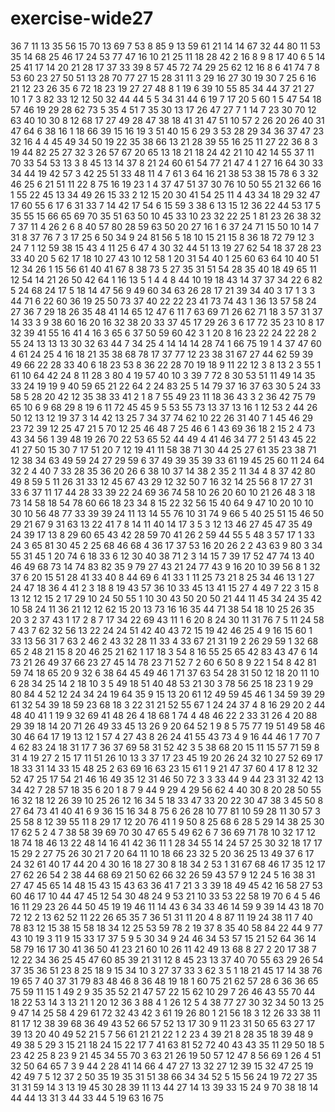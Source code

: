 # exercise-wide27
36
7
11
13
35
56
15
70
13
69
7
53
8
85
9
13
59
61
21
14
14
67
32
44
80
11
53
35
14
68
25
46
17
24
53
77
47
16
10
21
25
11
18
28
42
2
16
8
9
8
17
40
6
5
14
25
41
17
14
20
21
28
17
37
33
39
8
57
45
72
74
29
25
62
12
16
8
6
41
74
7
8
53
60
23
27
50
51
13
28
70
77
27
15
28
31
11
3
29
16
27
30
19
30
7
25
6
16
21
12
23
26
35
6
72
18
23
19
27
27
48
8
1
19
6
39
10
55
85
34
44
37
21
27
10
1
7
3
82
33
12
12
50
32
44
44
5
5
34
31
44
6
19
7
17
20
5
60
1
5
47
54
18
57
46
19
29
28
62
73
5
35
4
51
7
35
30
13
17
26
47
27
7
1
14
7
23
30
70
12
63
40
10
30
8
12
68
17
27
49
28
47
38
18
41
31
47
51
10
57
2
26
20
26
40
31
47
64
6
38
16
1
18
66
39
15
16
19
3
51
40
15
6
29
3
53
28
29
34
36
37
47
23
32
16
4
4
45
49
34
50
19
22
35
38
66
13
21
28
39
55
16
25
11
27
22
36
8
3
19
44
82
25
27
32
3
26
57
67
20
65
13
18
21
18
24
42
21
10
42
14
55
37
11
70
33
54
53
13
3
8
45
13
14
37
8
21
24
60
61
54
77
21
47
4
1
27
16
64
30
33
34
44
19
42
57
3
42
25
51
33
48
11
4
7
61
3
64
16
21
38
53
38
15
78
6
3
32
46
25
6
21
51
11
22
8
75
16
19
23
1
4
37
47
51
37
30
76
10
50
55
21
32
66
16
1
55
22
45
13
34
49
26
15
33
2
12
15
20
30
41
54
25
11
4
43
34
18
29
32
47
17
60
55
6
17
6
31
33
7
14
42
17
54
6
15
59
3
38
6
13
15
12
36
22
44
53
17
5
35
55
15
66
65
69
70
35
51
63
50
10
45
33
10
23
32
22
25
1
81
23
26
38
32
7
37
11
4
26
2
6
8
40
57
80
28
59
63
50
20
27
16
1
6
37
24
71
15
50
10
14
7
31
8
37
76
7
3
17
25
6
50
34
9
24
81
56
5
18
10
15
21
15
8
36
18
72
79
12
3
24
7
1
12
59
38
15
43
4
11
25
6
47
4
30
32
44
51
13
19
27
62
54
18
37
28
23
33
40
20
5
62
17
18
10
27
43
10
12
58
1
20
31
54
40
1
25
60
63
64
10
40
51
12
34
26
1
15
56
61
40
41
67
8
38
73
5
27
35
31
51
54
28
35
40
18
49
65
11
12
54
14
21
26
50
42
64
1
16
13
5
1
4
4
8
44
10
19
18
43
14
37
37
34
22
6
82
5
24
68
24
17
5
18
14
47
56
9
49
60
34
63
26
28
17
21
39
34
40
3
17
1
3
3
44
71
6
22
60
36
19
25
50
73
37
40
22
22
23
41
73
74
43
1
36
13
57
58
24
27
36
7
29
18
26
35
48
41
14
65
12
47
6
11
7
63
69
71
26
62
71
18
3
57
31
37
14
33
3
9
38
60
16
20
16
32
38
20
33
37
45
17
29
26
3
6
17
72
35
23
10
8
17
32
39
41
55
16
41
4
16
3
65
6
37
50
59
60
42
3
1
20
8
16
23
22
24
22
28
2
55
24
13
13
13
30
32
63
44
7
34
25
4
14
14
14
28
74
1
66
75
19
1
4
37
47
60
4
61
24
25
4
16
18
21
35
38
68
78
17
37
77
12
23
38
31
67
27
44
62
59
39
49
66
22
28
33
40
6
18
23
53
8
36
22
28
70
19
18
9
11
22
12
3
8
13
2
3
55
1
61
10
64
42
24
8
11
28
3
80
4
19
57
40
10
3
39
7
72
8
30
53
51
11
49
14
35
33
24
19
19
9
40
59
65
21
22
64
2
24
83
25
5
14
79
37
16
37
63
30
5
24
33
58
5
28
20
42
12
35
38
33
41
2
1
8
7
55
49
23
11
18
36
43
3
2
36
42
75
79
65
10
6
9
68
29
8
19
6
11
72
45
45
9
5
53
55
73
13
37
13
16
1
12
53
2
44
26
50
12
13
12
19
37
3
14
42
13
25
7
34
37
74
62
10
22
26
31
40
7
1
45
46
29
23
72
39
12
25
47
21
5
70
12
25
46
48
7
25
46
6
1
43
69
36
18
2
15
2
4
73
43
34
56
1
39
48
19
26
70
22
53
65
52
44
49
4
41
46
34
77
2
51
43
45
22
41
27
50
15
30
7
17
51
20
7
12
19
41
11
58
38
71
30
44
25
27
61
35
23
38
71
12
38
34
63
49
59
24
27
29
59
6
37
49
39
35
39
33
61
19
45
25
60
11
24
64
32
2
4
40
7
33
28
35
36
20
26
6
38
10
37
14
38
2
35
2
11
34
4
8
37
42
80
49
8
59
5
11
26
31
33
12
45
67
43
29
12
32
50
7
16
32
14
25
56
8
17
27
31
33
6
37
11
17
44
28
33
39
22
24
69
36
74
58
10
26
20
60
10
21
26
48
3
18
73
14
58
18
54
78
60
66
18
23
34
8
15
22
32
56
15
40
64
9
47
10
20
10
10
30
10
56
48
77
33
39
39
24
11
13
14
55
76
10
31
74
9
66
5
40
25
51
15
46
50
29
21
67
9
31
63
13
22
41
7
8
14
11
40
14
17
3
5
3
12
13
46
27
45
47
35
49
24
39
17
13
8
29
60
65
43
42
28
59
70
41
26
2
59
44
55
5
48
3
57
17
1
33
24
3
65
81
30
45
2
25
68
46
68
4
36
17
37
53
16
20
26
2
2
43
63
9
80
3
34
55
31
45
1
20
74
6
18
33
6
12
30
40
38
71
2
3
14
15
7
39
17
52
47
74
13
40
46
49
68
73
14
74
83
82
35
9
79
27
43
21
24
77
43
9
16
20
10
39
56
8
1
32
37
6
20
15
51
28
41
33
40
8
44
69
6
41
33
1
11
25
73
21
8
25
34
46
13
1
27
24
47
18
36
4
41
2
3
18
8
19
43
57
36
10
33
45
13
41
15
27
4
49
7
22
3
15
8
13
12
12
15
2
17
29
10
24
50
55
1
10
30
43
50
20
50
21
44
11
45
34
24
35
42
10
58
24
11
36
21
12
12
62
15
20
13
73
16
16
35
44
71
38
54
18
10
25
26
35
20
3
2
37
43
1
17
2
8
7
17
34
22
69
43
11
1
6
20
8
24
30
11
31
76
7
5
11
24
58
7
43
7
62
32
56
13
22
24
24
51
42
40
43
72
15
19
42
46
25
4
9
16
15
60
1
33
13
56
31
7
63
2
46
2
43
32
28
11
33
4
33
67
21
31
19
2
26
29
59
1
32
68
65
2
48
21
15
8
20
46
25
21
62
1
17
18
3
54
8
16
55
25
65
42
83
43
47
6
14
73
21
26
49
37
66
23
27
45
14
78
23
71
52
7
2
60
6
50
8
9
22
1
54
8
42
81
59
74
18
65
20
9
32
6
38
64
45
49
46
1
71
37
63
54
28
31
50
12
18
20
11
10
6
28
34
25
14
2
18
10
3
5
49
18
51
40
48
53
21
30
3
78
56
25
18
23
1
9
29
80
84
4
52
12
24
34
24
19
64
35
9
15
13
20
61
12
49
59
45
46
1
34
59
39
29
61
32
54
39
18
59
23
68
18
3
22
31
21
52
55
67
1
24
24
37
4
8
16
29
20
2
44
48
40
41
1
19
9
32
69
41
48
26
4
18
68
1
74
4
48
46
22
2
33
31
26
4
20
88
29
39
18
14
20
71
26
49
33
45
13
26
9
20
64
52
1
9
8
5
75
77
19
51
49
58
46
30
46
64
17
19
13
12
1
57
4
27
43
8
26
24
41
55
43
73
4
9
16
44
46
1
7
70
7
4
62
83
24
18
31
17
7
36
37
69
58
31
52
42
3
5
38
68
20
15
11
15
57
71
59
8
31
4
19
27
2
15
17
11
51
26
10
13
3
37
17
23
45
19
20
26
24
32
10
27
52
69
17
18
33
31
14
33
15
48
25
2
63
69
16
63
23
15
61
1
9
21
47
37
60
4
17
8
12
32
52
47
25
17
54
21
46
16
49
35
12
31
46
50
72
3
3
33
44
9
44
23
31
32
42
13
34
42
7
28
57
18
35
6
20
1
8
7
9
44
9
29
4
29
56
62
4
40
30
8
20
28
50
55
16
32
18
12
26
39
10
25
26
12
16
34
5
18
33
47
33
20
22
30
47
38
3
45
50
8
27
64
73
41
40
41
6
9
36
15
16
34
8
75
6
26
28
10
77
81
10
59
28
11
30
57
3
25
58
8
12
39
55
11
8
29
17
12
20
76
41
1
9
50
8
25
68
6
28
5
29
14
38
25
30
17
62
5
2
4
7
38
58
39
69
70
30
47
65
5
49
62
6
7
36
69
71
78
10
32
17
12
18
74
18
46
13
22
48
14
16
41
42
36
11
1
28
34
55
14
24
57
25
30
32
18
17
17
15
29
2
27
75
26
30
21
7
20
64
11
10
18
66
23
32
5
20
36
25
13
49
37
6
17
24
32
61
40
17
44
20
4
30
16
18
27
30
8
18
34
2
53
1
31
67
68
46
17
35
12
17
27
62
26
54
2
38
44
68
69
21
50
62
66
32
26
59
43
57
9
12
24
5
16
38
31
27
47
45
65
14
48
15
43
15
43
63
36
41
7
21
3
3
39
18
49
45
42
16
58
27
53
60
46
17
10
44
47
45
12
54
30
48
24
9
53
21
10
33
53
22
58
19
70
6
4
5
46
16
11
29
23
26
44
50
45
19
19
46
11
14
43
6
34
33
46
14
59
9
39
14
43
18
70
72
12
2
13
62
52
11
22
26
65
35
7
36
51
31
11
20
4
8
87
11
19
24
38
11
7
40
78
83
12
15
38
15
58
18
34
12
25
53
59
78
2
19
37
8
35
40
58
84
22
44
9
77
43
10
19
3
11
9
15
33
17
37
5
9
5
30
34
9
24
46
34
53
57
15
21
52
64
36
14
58
79
16
17
30
41
36
50
41
23
21
60
10
26
11
42
49
13
68
8
27
2
20
17
38
7
12
22
34
36
25
45
47
60
85
39
21
31
12
8
45
23
13
37
40
70
55
63
29
26
54
37
35
36
51
23
8
25
18
9
15
34
10
3
27
37
33
3
62
3
5
1
18
21
45
17
14
38
76
19
65
7
40
37
31
79
83
48
46
8
36
48
19
18
1
60
75
21
62
57
28
6
36
36
65
75
59
11
15
1
49
2
9
35
35
52
21
47
57
22
15
62
10
29
7
26
46
43
55
70
44
18
22
53
14
3
13
21
1
20
12
36
3
88
4
1
26
12
5
4
38
77
27
30
32
34
50
13
25
9
47
14
25
58
4
29
61
72
32
43
42
3
61
19
26
80
1
21
56
18
3
12
26
33
38
11
81
17
12
38
39
68
36
49
43
52
66
57
52
13
17
30
9
11
23
31
50
65
63
27
17
39
13
20
40
49
52
21
5
7
56
61
21
21
22
1
2
23
4
39
21
8
28
35
18
39
48
9
49
38
5
29
3
15
21
18
24
15
22
17
7
41
63
81
52
72
40
43
43
35
11
29
50
18
5
23
42
25
8
23
9
21
45
34
55
70
3
63
21
26
19
50
57
12
47
8
56
69
1
26
4
51
32
50
64
65
7
3
9
44
2
28
41
14
66
4
47
27
13
32
27
12
39
15
32
47
25
19
42
49
7
5
12
37
2
50
35
19
35
31
51
38
66
34
34
52
5
15
56
24
19
72
27
35
31
31
59
14
3
13
19
45
30
28
39
11
13
44
27
14
13
39
33
15
24
9
70
38
18
14
44
44
13
31
3
44
33
44
5
19
63
16
75
